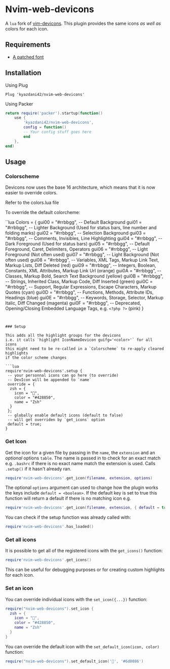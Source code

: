 # Nvim-web-devicons

A `lua` fork of [vim-devicons](https://github.com/ryanoasis/vim-devicons). This plugin provides the same icons _as well as_
colors for each icon.

## Requirements

- [A patched font](https://www.nerdfonts.com/)

## Installation

Using Plug
```vim
Plug 'kyazdani42/nvim-web-devicons'
```

Using Packer
```lua
return require('packer').startup(function()
    use {
        'kyazdani42/nvim-web-devicons',
        config = function()
        -- Your config stuff goes here
        end
    },
end)
```

## Usage

### Colorscheme

Devicons now uses the base 16 architecture, which means that it is now easier 
to override colors.

Refer to the colors.lua file

To override the default colorcheme:

``lua
Colors = {
    gui00 = "#rrbbgg", -- Default Background
    gui01 = "#rrbbgg", -- Lighter Background (Used for status bars, line number and folding marks)
    gui02 = "#rrbbgg", -- Selection Background
    gui03 = "#rrbbgg", -- Comments, Invisibles, Line Highlighting
    gui04 = "#rrbbgg", -- Dark Foreground (Used for status bars)
    gui05 = "#rrbbgg", -- Default Foreground, Caret, Delimiters, Operators
    gui06 = "#rrbbgg", -- Light Foreground (Not often used)
    gui07 = "#rrbbgg", -- Light Background (Not often used)
    gui08 = "#rrbbgg", -- Variables, XML Tags, Markup Link Text, Markup Lists, Diff Deleted (red)
    gui09 = "#rrbbgg", -- Integers, Boolean, Constants, XML Attributes, Markup Link Url (orange)
    gui0A = "#rrbbgg", -- Classes, Markup Bold, Search Text Background (yellow)
    gui0B = "#rrbbgg", -- Strings, Inherited Class, Markup Code, Diff Inserted (green)
    gui0C = "#rrbbgg", -- Support, Regular Expressions, Escape Characters, Markup Quotes (cyan)
    gui0D = "#rrbbgg", -- Functions, Methods, Attribute IDs, Headings (blue)
    gui0E = "#rrbbgg", -- Keywords, Storage, Selector, Markup Italic, Diff Changed (magenta)
    gui0F = "#rrbbgg", -- Deprecated, Opening/Closing Embedded Language Tags, e.g. `<?php ?>` (pink)
    }
```


### Setup

This adds all the highlight groups for the devicons
i.e. it calls `highlight IconNameDevicon guifg='<color>'` for all icons
this might need to be re-called in a `Colorscheme` to re-apply cleared highlights
if the color scheme changes

```lua
require'nvim-web-devicons'.setup {
 -- your personnal icons can go here (to override)
 -- DevIcon will be appended to `name`
 override = {
  zsh = {
    icon = "",
    color = "#428850",
    name = "Zsh"
  }
 };
 -- globally enable default icons (default to false)
 -- will get overriden by `get_icons` option
 default = true;
}
```

### Get Icon

Get the icon for a given file by passing in the `name`, the `extension` and an _optional_ options `table`.
The name is passed in to check for an exact match e.g. `.bashrc` if there is no exact name match the extension
is used. Calls `.setup()` if it hasn't already ran.

```lua
require'nvim-web-devicons'.get_icon(filename, extension, options)
```

The optional `options` argument can used to change how the plugin works the keys include
`default = <boolean>`. If the default key is set to true this function will return a default
if there is no matching icon
e.g.

```lua
require'nvim-web-devicons'.get_icon(filename, extension, { default = true })
```

You can check if the setup function was already called with:
```lua
require'nvim-web-devicons'.has_loaded()
```

### Get all icons

It is possible to get all of the registered icons with the `get_icons()` function:

```lua
require'nvim-web-devicons'.get_icons()
```

This can be useful for debugging purposes or for creating custom highlights for each icon.


### Set an icon

You can override individual icons with the `set_icon({...})` function:

```lua
require("nvim-web-devicons").set_icon {
  zsh = {
    icon = "",
    color = "#428850",
    name = "Zsh"
  }
}
```

You can override the default icon with the `set_default_icon(icon, color)` function:

```lua
require("nvim-web-devicons").set_default_icon('', '#6d8086')
```
